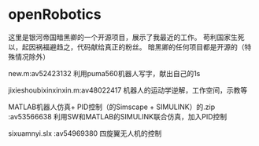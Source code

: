# openRobotics
这里是银河帝国暗黑卿的一个开源项目，展示了我最近的工作。
苟利国家生死以，起因祸福避趋之，代码献给真正的粉丝。
暗黑卿的任何项目都是开源的（特殊情况除外）

new.m:av52423132
利用puma560机器人写字，献出自己的1s

jixieshoubixinxinxin.m:av48022417
机器人的运动学逆解，工作空间，示教等

MATLAB机器人仿真+ PID控制（的Simscape + SIMULINK）的.zip	:av53566638
利用SW和MATLAB的SIMULINK联合仿真，加入PID控制

sixuamnyi.slx	:av54969380
四旋翼无人机的控制
